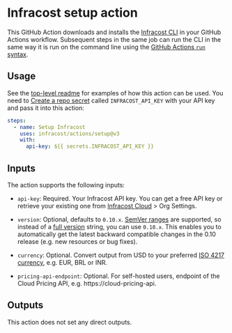 # Infracost setup action

This GitHub Action downloads and installs the [Infracost CLI](https://github.com/infracost/infracost) in your GitHub Actions workflow. Subsequent steps in the same job can run the CLI in the same way it is run on the command line using the [GitHub Actions `run` syntax](https://help.github.com/en/actions/reference/workflow-syntax-for-github-actions#jobsjob_idstepsrun).

## Usage

See the [top-level readme](https://github.com/infracost/actions) for examples of how this action can be used. You need to [Create a repo secret](https://docs.github.com/en/actions/configuring-and-managing-workflows/creating-and-storing-encrypted-secrets#creating-encrypted-secrets-for-a-repository) called `INFRACOST_API_KEY` with your API key and pass it into this action:

```yml
steps:
  - name: Setup Infracost
    uses: infracost/actions/setup@v3
    with:
      api-key: ${{ secrets.INFRACOST_API_KEY }}
```

## Inputs

The action supports the following inputs:

- `api-key`: Required. Your Infracost API key. You can get a free API key or retrieve your existing one from [Infracost Cloud](https://dashboard.infracost.io) > Org Settings.

- `version`: Optional, defaults to `0.10.x`. [SemVer ranges](https://www.npmjs.com/package/semver#ranges) are supported, so instead of a [full version](https://github.com/infracost/infracost/releases) string, you can use `0.10.x`. This enables you to automatically get the latest backward compatible changes in the 0.10 release (e.g. new resources or bug fixes).

- `currency`: Optional. Convert output from USD to your preferred [ISO 4217 currency](https://en.wikipedia.org/wiki/ISO_4217#Active_codes), e.g. EUR, BRL or INR.

- `pricing-api-endpoint`: Optional. For self-hosted users, endpoint of the Cloud Pricing API, e.g. https://cloud-pricing-api.

## Outputs

This action does not set any direct outputs.
